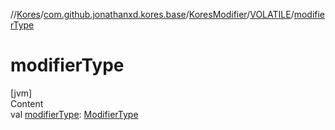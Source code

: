 //[Kores](../../../index.md)/[com.github.jonathanxd.kores.base](../../index.md)/[KoresModifier](../index.md)/[VOLATILE](index.md)/[modifierType](modifier-type.md)



# modifierType  
[jvm]  
Content  
val [modifierType](modifier-type.md): [ModifierType](../../-modifier-type/index.md)  



